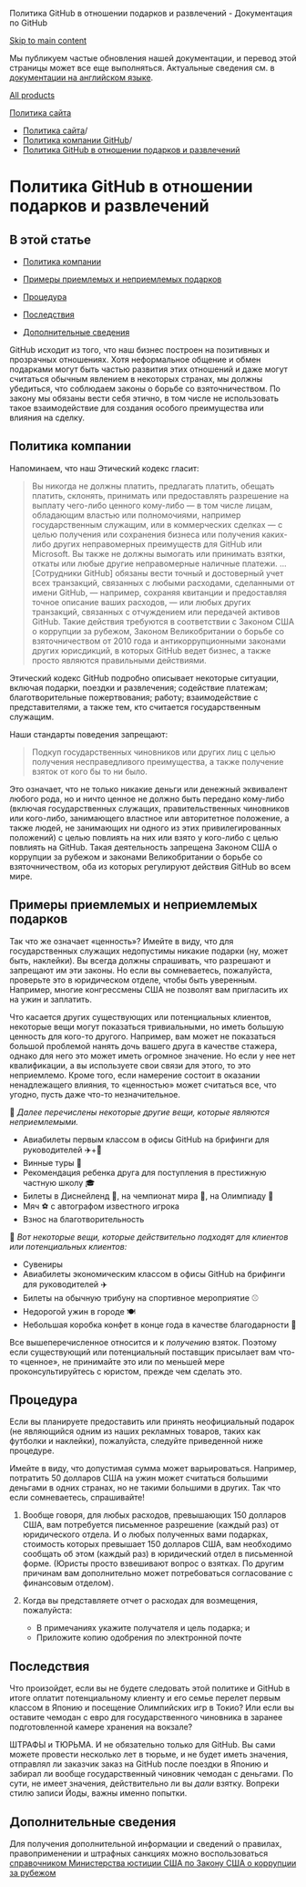 Политика GitHub в отношении подарков и развлечений - Документация по GitHub

[Skip to main content](#main-content)

Мы публикуем частые обновления нашей документации, и перевод этой страницы может все еще выполняться. Актуальные сведения см. в [документации на английском языке](/en).

[All products](/ru)

[Политика сайта](/ru/site-policy)

* [Политика сайта](/ru/site-policy)/
* [Политика компании GitHub](/ru/site-policy/github-company-policies)/
* [Политика GitHub в отношении подарков и развлечений](/ru/site-policy/github-company-policies/github-gifts-and-entertainment-policy)

Политика GitHub в отношении подарков и развлечений
==========

В этой статье
----------

* [Политика компании](#company-policies)

* [Примеры приемлемых и неприемлемых подарков](#examples-of-acceptable-and-unacceptable-gifts)

* [Процедура](#process)

* [Последствия](#consequences)

* [Дополнительные сведения](#more-information)

GitHub исходит из того, что наш бизнес построен на позитивных и прозрачных отношениях. Хотя неформальное общение и обмен подарками могут быть частью развития этих отношений и даже могут считаться обычным явлением в некоторых странах, мы должны убедиться, что соблюдаем законы о борьбе со взяточничеством. По закону мы обязаны вести себя этично, в том числе не использовать такое взаимодействие для создания особого преимущества или влияния на сделку.

[](#company-policies)Политика компании
----------

Напоминаем, что наш Этический кодекс гласит:

>
>
> Вы никогда не должны платить, предлагать платить, обещать платить, склонять, принимать или предоставлять разрешение на выплату чего-либо ценного кому-либо — в том числе лицам, обладающим властью или полномочиями, например государственным служащим, или в коммерческих сделках — с целью получения или сохранения бизнеса или получения каких-либо других неправомерных преимуществ для GitHub или Microsoft. Вы также не должны вымогать или принимать взятки, откаты или любые другие неправомерные наличные платежи. ... [Сотрудники GitHub] обязаны вести точный и достоверный учет всех транзакций, связанных с любыми расходами, сделанными от имени GitHub, — например, сохраняя квитанции и предоставляя точное описание ваших расходов, — или любых других транзакций, связанных с отчуждением или передачей активов GitHub. Такие действия требуются в соответствии с Законом США о коррупции за рубежом, Законом Великобритании о борьбе со взяточничеством от 2010 года и антикоррупционными законами других юрисдикций, в которых GitHub ведет бизнес, а также просто являются правильными действиями.
>
>

Этический кодекс GitHub подробно описывает некоторые ситуации, включая подарки, поездки и развлечения; содействие платежам; благотворительные пожертвования; работу; взаимодействие с представителями, а также тем, кто считается государственным служащим.

Наши стандарты поведения запрещают:

>
>
> Подкуп государственных чиновников или других лиц с целью получения несправедливого преимущества, а также получение взяток от кого бы то ни было.
>
>

Это означает, что не только никакие деньги или денежный эквивалент любого рода, но и ничто ценное не должно быть передано кому-либо (включая государственных служащих, правительственных чиновников или кого-либо, занимающего властное или авторитетное положение, а также людей, не занимающих ни одного из этих привилегированных положений) с целью повлиять на них или взято у кого-либо с целью повлиять на GitHub. Такая деятельность запрещена Законом США о коррупции за рубежом и законами Великобритании о борьбе со взяточничеством, оба из которых регулируют действия GitHub во всем мире.

[](#examples-of-acceptable-and-unacceptable-gifts)Примеры приемлемых и неприемлемых подарков
----------

Так что же означает «ценность»? Имейте в виду, что для государственных служащих недопустимы никакие подарки (ну, может быть, наклейки). Вы всегда должны спрашивать, что разрешают и запрещают им эти законы. Но если вы сомневаетесь, пожалуйста, проверьте это в юридическом отделе, чтобы быть уверенным. Например, многие конгрессмены США не позволят вам пригласить их на ужин и заплатить.

Что касается других существующих или потенциальных клиентов, некоторые вещи могут показаться тривиальными, но иметь большую ценность для кого-то другого. Например, вам может не показаться большой проблемой нанять дочь вашего друга в качестве стажера, однако для него это может иметь огромное значение. Но если у нее нет квалификации, а вы используете свои связи для этого, то это неприемлемо. Кроме того, если намерение состоит в оказании ненадлежащего влияния, то «ценностью» может считаться все, что угодно, пусть даже что-то незначительное.

🙅 *Далее перечислены некоторые другие вещи, которые являются неприемлемыми.*

* Авиабилеты первым классом в офисы GitHub на брифинги для руководителей ✈️+🍾
* Винные туры 🍷
* Рекомендация ребенка друга для поступления в престижную частную школу 🎓
* Билеты в Диснейленд 👸, на чемпионат мира 🥅, на Олимпиаду 🏅
* Мяч ⚽️ с автографом известного игрока
* Взнос на благотворительность

🙆 *Вот некоторые вещи, которые действительно подходят для клиентов или потенциальных клиентов:*

* Сувениры
* Авиабилеты экономическим классом в офисы GitHub на брифинги для руководителей ✈️
* Билеты на обычную трибуну на спортивное мероприятие ⚾️
* Недорогой ужин в городе 🍽
* Небольшая коробка конфет в конце года в качестве благодарности 🍫

Все вышеперечисленное относится и к *получению* взяток. Поэтому если существующий или потенциальный поставщик присылает вам что-то «ценное», не принимайте это или по меньшей мере проконсультируйтесь с юристом, прежде чем сделать это.

[](#process)Процедура
----------

Если вы планируете предоставить или принять неофициальный подарок (не являющийся одним из наших рекламных товаров, таких как футболки и наклейки), пожалуйста, следуйте приведенной ниже процедуре.

Имейте в виду, что допустимая сумма может варьироваться. Например, потратить 50 долларов США на ужин может считаться большими деньгами в одних странах, но не такими большими в других. Так что если сомневаетесь, спрашивайте!

1. Вообще говоря, для любых расходов, превышающих 150 долларов США, вам потребуется письменное разрешение (каждый раз) от юридического отдела. И о любых полученных вами подарках, стоимость которых превышает 150 долларов США, вам необходимо сообщать об этом (каждый раз) в юридический отдел в письменной форме. (Юристы просто взвешивают вопрос о взятках. По другим причинам вам дополнительно может потребоваться согласование с финансовым отделом).

2. Когда вы представляете отчет о расходах для возмещения, пожалуйста:

   * В примечаниях укажите получателя и цель подарка; и
   * Приложите копию одобрения по электронной почте

[](#consequences)Последствия
----------

Что произойдет, если вы не будете следовать этой политике и GitHub в итоге оплатит потенциальному клиенту и его семье перелет первым классом в Японию и посещение Олимпийских игр в Токио? Или если вы оставите чемодан с евро для государственного чиновника в заранее подготовленной камере хранения на вокзале?

ШТРАФЫ и ТЮРЬМА. И не обязательно только для GitHub. Вы сами можете провести несколько лет в тюрьме, и не будет иметь значения, отправлял ли заказчик заказ на GitHub после поездки в Японию и забирал ли вообще государственный чиновник чемодан с деньгами. По сути, не имеет значения, действительно ли вы *дали* взятку. Вопреки стилю записи Йоды, важны именно попытки.

[](#more-information)Дополнительные сведения
----------

Для получения дополнительной информации и сведений о правилах, правоприменении и штрафных санкциях можно воспользоваться [справочником Министерства юстиции США по Закону США о коррупции за рубежом](https://www.justice.gov/sites/default/files/criminal-fraud/legacy/2015/01/16/guide.pdf)
